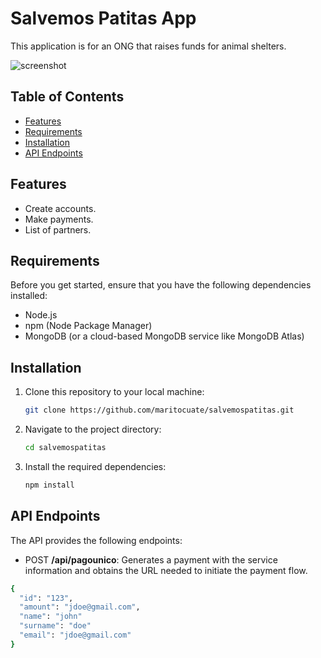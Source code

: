 # Salvemos Patitas App

This application is for an ONG that raises funds for animal shelters.

![screenshot](https://github.com/maritocuate/salvemospatitas/tree/main/public/screenshot.png)

## Table of Contents

- [Features](#features)
- [Requirements](#requirements)
- [Installation](#installation)
- [API Endpoints](#api-endpoints)

## Features

- Create accounts.
- Make payments.
- List of partners.

## Requirements

Before you get started, ensure that you have the following dependencies installed:

- Node.js
- npm (Node Package Manager)
- MongoDB (or a cloud-based MongoDB service like MongoDB Atlas)

## Installation

1. Clone this repository to your local machine:

   ```bash
   git clone https://github.com/maritocuate/salvemospatitas.git
   ```

2. Navigate to the project directory:

   ```bash
   cd salvemospatitas
   ```

3. Install the required dependencies:

   ```bash
   npm install
   ```

## API Endpoints

The API provides the following endpoints:

- POST **/api/pagounico**: Generates a payment with the service information and obtains the URL needed to initiate the payment flow.

```bash
{
  "id": "123",
  "amount": "jdoe@gmail.com",
  "name": "john"
  "surname": "doe"
  "email": "jdoe@gmail.com"
}
```
